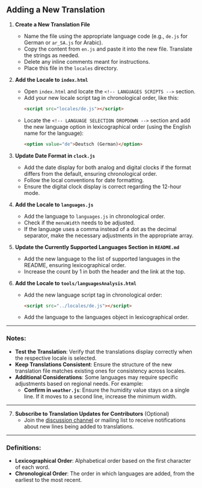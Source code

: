 ## Adding a New Translation

1. **Create a New Translation File**
    - Name the file using the appropriate language code (e.g., `de.js` for German or `ar_SA.js` for Arabic).
    - Copy the content from `en.js` and paste it into the new file. Translate the strings as needed.
    - Delete any inline comments meant for instructions.
    - Place this file in the `locales` directory.

2. **Add the Locale to `index.html`**
    - Open `index.html` and locate the `<!-- LANGUAGES SCRIPTS -->` section.
    - Add your new locale script tag in chronological order, like this:
      ```html
      <script src="locales/de.js"></script>
      ```
    - Locate the `<!-- LANGUAGE SELECTION DROPDOWN -->` section and add the new language option in lexicographical order (using the English name for the language):
      ```html
      <option value="de">Deutsch (German)</option>
      ```

3. **Update Date Format in `clock.js`**
    - Add the date display for both analog and digital clocks if the format differs from the default, ensuring chronological order.
    - Follow the local conventions for date formatting.
    - Ensure the digital clock display is correct regarding the 12-hour mode.

4. **Add the Locale to `languages.js`**
    - Add the language to `languages.js` in chronological order.
    - Check if the `menuWidth` needs to be adjusted.
    - If the language uses a comma instead of a dot as the decimal separator, make the necessary adjustments in the appropriate array.

5. **Update the Currently Supported Languages Section in `README.md`**
    - Add the new language to the list of supported languages in the README, ensuring lexicographical order.
    - Increase the count by 1 in both the header and the link at the top.

6. **Add the Locale to `tools/languagesAnalysis.html`**
    - Add the new language script tag in chronological order:
      ```html
      <script src="../locales/de.js"></script>
      ```
    - Add the language to the languages object in lexicographical order.

---

### Notes:
- **Test the Translation**: Verify that the translations display correctly when the respective locale is selected.
- **Keep Translations Consistent**: Ensure the structure of the new translation file matches existing ones for consistency across locales.
- **Additional Considerations**: Some languages may require specific adjustments based on regional needs. For example:
  - **Confirm in `weather.js`**: Ensure the humidity value stays on a single line. If it moves to a second line, increase the minimum width.

---

7. **Subscribe to Translation Updates for Contributors** (Optional)
   - Join the [discussion channel](https://github.com/XengShi/materialYouNewTab/discussions/195) or mailing list to receive notifications about new lines being added to translations.

---

### Definitions:
- **Lexicographical Order**: Alphabetical order based on the first character of each word.
- **Chronological Order**: The order in which languages are added, from the earliest to the most recent.
